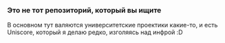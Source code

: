 ### Это не тот репозиторий, который вы ищите

В основном тут валяются университетские проектики какие-то, и есть Uniscore, который я делаю редко, изголяясь над инфрой :D
